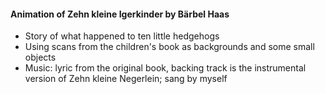 #### Animation of Zehn kleine Igerkinder by Bärbel Haas
* Story of what happened to ten little hedgehogs
* Using scans from the children's book as backgrounds and some small objects
* Music: lyric from the original book, backing track is the instrumental version of Zehn kleine Negerlein; sang by myself
